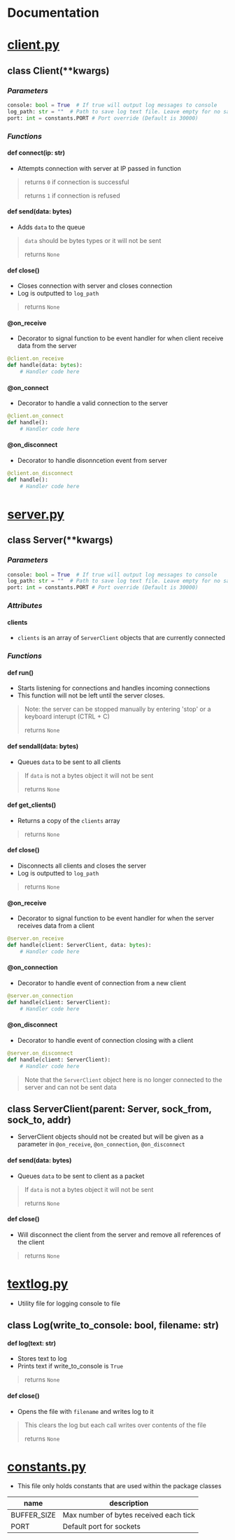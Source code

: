 # Documentation
# [client.py](pythreadserver/client.py)

## class Client(**kwargs)
### *Parameters*
```py
console: bool = True  # If true will output log messages to console
log_path: str = ""  # Path to save log text file. Leave empty for no saving.
port: int = constants.PORT # Port override (Default is 30000) 
```
### *Functions*
#### def connect(ip: str)
- Attempts connection with server at IP passed in function
> returns ``0`` if connection is successful
> 
> returns ``1`` if connection is refused
#### def send(data: bytes)
 - Adds ``data`` to the queue
> ``data`` should be bytes types or it will not be sent
> 
> returns `None`
#### def close()
- Closes connection with server and closes connection
- Log is outputted to `log_path`
> returns `None`

#### @on_receive
- Decorator to signal function to be event handler for when client receive data from the server
```py
@client.on_receive
def handle(data: bytes):
	# Handler code here
```
#### @on_connect
- Decorator to handle a valid connection to the server
```py
@client.on_connect
def handle():
	# Handler code here
```
#### @on_disconnect
- Decorator to handle disonncetion event from server
```py
@client.on_disconnect
def handle():
	# Handler code here
````
# [server.py](pythreadserver/server.py)
## class Server(**kwargs)
### *Parameters*
```py
console: bool = True  # If true will output log messages to console
log_path: str = ""  # Path to save log text file. Leave empty for no saving.
port: int = constants.PORT # Port override (Default is 30000) 
```
### *Attributes*
#### clients
- `clients` is an array of `ServerClient` objects that are currently connected
### *Functions*
#### def run()
- Starts listening for connections and handles incoming connections
- This function will not be left until the server closes.
> Note: the server can be stopped manually by entering 'stop' or a keyboard interupt (CTRL + C)
>
> returns `None`
#### def sendall(data: bytes)
- Queues `data` to be sent to all clients
> If `data` is not a bytes object it will not be sent
> 
> returns `None`
#### def get_clients()
- Returns a copy of the `clients` array
> returns `None`
#### def close()
- Disconnects all clients and closes the server
- Log is outputted to `log_path`
> returns `None`
#### @on_receive
- Decorator to signal function to be event handler for when the server receives data from a client
```py
@server.on_receive
def handle(client: ServerClient, data: bytes):
	# Handler code here
```
#### @on_connection
- Decorator to handle event of connection from a new client
```py
@server.on_connection
def handle(client: ServerClient):
	# Handler code here
```
#### @on_disconnect
- Decorator to handle event of connection closing with a client
```py
@server.on_disconnect
def handle(client: ServerClient):
	# Handler code here
```
> Note that the `ServerClient` object here is 
> no longer connected to the server and can not be sent data
## class ServerClient(parent: Server, sock_from, sock_to, addr)
- ServerClient objects should not be created but will be given as a 
    parameter in `@on_receive`, `@on_connection`, `@on_disconnect`
#### def send(data: bytes)
- Queues `data` to be sent to client as a packet
> If `data` is not a bytes object it will not be sent
> 
> returns `None`
#### def close()
- Will disconnect the client from the server and remove all references of the client
> returns `None`
# [textlog.py](pythreadserver/textlog.py)
- Utility file for logging console to file
## class Log(write_to_console: bool, filename: str)
#### def log(text: str)
- Stores text to log
- Prints text if write_to_console is `True`
> returns `None`
#### def close()
- Opens the file with `filename` and writes log to it
> This clears the log but each call writes over contents of the file
>
> returns `None`
# [constants.py](pythreadserver/constants.py)
- This file only holds constants that are used within the package classes

|name|description  |
|--|--|
|BUFFER_SIZE | Max number of bytes received each tick  |
| PORT | Default port for sockets |
